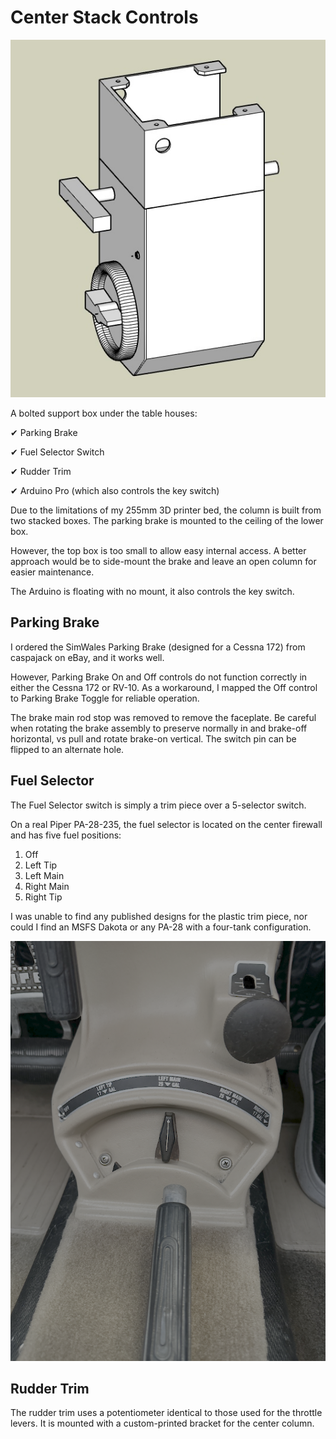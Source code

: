 # Center Stack Controls

![name](images/center-column.jpg)

A bolted support box under the table houses:

✔ Parking Brake

✔ Fuel Selector Switch

✔ Rudder Trim

✔ Arduino Pro (which also controls the key switch)

Due to the limitations of my 255mm 3D printer bed, the column is built from two stacked boxes. The parking brake is mounted to the ceiling of the lower box.

However, the top box is too small to allow easy internal access. A better approach would be to side-mount the brake and leave an open column for easier maintenance.

The Arduino is floating with no mount, it also controls the key switch.

## Parking Brake 

I ordered the SimWales Parking Brake (designed for a Cessna 172) from caspajack on eBay, and it works well.

However, Parking Brake On and Off controls do not function correctly in either the Cessna 172 or RV-10. As a workaround, I mapped the Off control to Parking Brake Toggle for reliable operation.

The brake main rod stop was removed to remove the faceplate.  Be careful when rotating the brake assembly to preserve normally in and brake-off horizontal, vs pull and rotate brake-on vertical.  The switch pin can be flipped to an alternate hole.

## Fuel Selector 

The Fuel Selector switch is simply a trim piece over a 5-selector switch.  

On a real Piper PA-28-235, the fuel selector is located on the center firewall and has five fuel positions:

1. Off
2. Left Tip
3. Left Main
4. Right Main
5. Right Tip

I was unable to find any published designs for the plastic trim piece, nor could I find an MSFS Dakota or any PA-28 with a four-tank configuration.

![name](images/real-fuel-flaps.png)

## Rudder Trim

The rudder trim uses a potentiometer identical to those used for the throttle levers. It is mounted with a custom-printed bracket for the center column.
